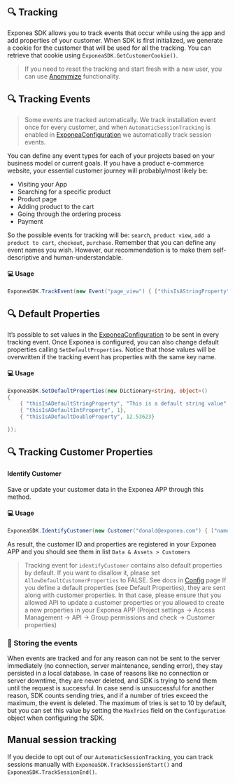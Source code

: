 

## 🔍 Tracking
Exponea SDK allows you to track events that occur while using the app and add properties of your customer. When SDK is first initialized, we generate a cookie for the customer that will be used for all the tracking. You can retrieve that cookie using `ExponeaSDK.GetCustomerCookie()`.

> If you need to reset the tracking and start fresh with a new user, you can use [Anonymize](./ANONYMIZE.md) functionality.

## 🔍 Tracking Events
> Some events are tracked automatically. We track installation event once for every customer, and when `AutomaticSessionTracking` is enabled in [ExponeaConfiguration](./CONFIG.md) we automatically track session events.

You can define any event types for each of your projects based on your business model or current goals. If you have a product e-commerce website, your essential customer journey will probably/most likely be:

* Visiting your App
* Searching for a specific product
* Product page
* Adding product to the cart
* Going through the ordering process
* Payment

So the possible events for tracking will be: `search`, `product view`, `add a product to cart`, `checkout`, `purchase`. Remember that you can define any event names you wish. However, our recommendation is to make them self-descriptive and human-understandable.


#### 💻 Usage

``` csharp
ExponeaSDK.TrackEvent(new Event("page_view") { ["thisIsAStringProperty"] = "thisIsAStringValue" }); 
```

## 🔍 Default Properties

It’s possible to set values in the [ExponeaConfiguration](../Documentation/CONFIG.md) to be sent in every tracking event. Once Exponea is configured, you can also change default properties calling `SetDefaultProperties`. Notice that those values will be overwritten if the tracking event has properties with the same key name. 

#### 💻 Usage 

``` csharp
ExponeaSDK.SetDefaultProperties(new Dictionary<string, object>()
{
    { "thisIsADefaultStringProperty", "This is a default string value" },
    { "thisIsADefaultIntProperty", 1},
    { "thisIsADefaultDoubleProperty", 12.53623}

});
```

## 🔍 Tracking Customer Properties

#### Identify Customer

Save or update your customer data in the Exponea APP through this method.


#### 💻 Usage 

``` csharp
ExponeaSDK.IdentifyCustomer(new Customer("donald@exponea.com") { ["name"] = "John" });
```
As result, the customer ID and properties are registered in your Exponea APP and you should see them in list `Data & Assets > Customers`
> Tracking event for `identifyCustomer` contains also default properties by default. If you want to disallow it, please set `AllowDefaultCustomerProperties` to FALSE. See docs in [Config](CONFIG.md) page
> If you define a default properties (see Default Properties), they are sent along with customer properties.
> In that case, please ensure that you allowed API to update a customer properties or you allowed to create a new properties in your Exponea APP (Project settings -> Access Management -> API -> Group permissions and check -> Customer properties)

### 🧳 Storing the events

When events are tracked and for any reason can not be sent to the server immediately (no connection, server maintenance, sending error), they stay persisted in a local database. In case of reasons like no connection or server downtime, they are never deleted, and SDK is trying to send them until the request is successful. In case send is unsuccessful for another reason, SDK counts sending tries, and if a number of tries exceed the maximum, the event is deleted. The maximum of tries is set to 10 by default, but you can set this value by setting the `MaxTries` field on the `Configuration` object when configuring the SDK.

## Manual session tracking
If you decide to opt out of our `AutomaticSessionTracking`, you can track sessions manually with `ExponeaSDK.TrackSessionStart()` and `ExponeaSDK.TrackSessionEnd()`.